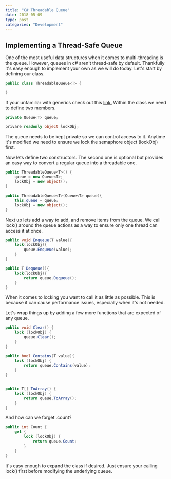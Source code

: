 ```yaml
---
title: "C# Threadable Queue"
date: 2018-05-09
type: post
categories: "Development"
---
```


## Implementing a Thread-Safe Queue

One of the most useful data structures when it comes to multi-threading is the queue. However, queues in c# aren't thread-safe by default. Thankfully it's easy enough to implement your own as we will do today. Let's start by defining our class.

```c#
public class ThreadableQueue<T> {

}
```

If your unfamiliar with generics check out this [link.](https://www.dotnetperls.com/generic) Within the class we need to define two members.

```c#
private Queue<T> queue;

privare readonly object lockObj;
```

The queue needs to be kept private so we can control access to it. Anytime it's modified we need to ensure we lock the semaphore object (lockObj) first.

Now lets define two constructors. The second one is optional but provides an easy way to convert a regular queue into a threadable one.

```c#
public ThreadableQueue<T>() {
    queue = new Queue<T>;
    lockObj = new object();
}

public ThreadableQueue<T>(Queue<T> queue){
    this.queue = queue;
    lockObj = new object();
}
```

Next up lets add a way to add, and remove items from the queue. We call lock() around the queue actions as a way to ensure only one thread can access it at once.

```c#
public void Enqueue(T value){
    lock(lockObj){
        queue.Enqueue(value);
    }
}

public T Dequeue(){
    lock(lockObj){
        return queue.Dequeue();
    }
}
```

When it comes to locking you want to call it as little as possible. This is because it can cause performance issues, especially when it's not needed.

Let's wrap things up by adding a few more functions that are expected of any queue.

```c#
public void Clear() {
    lock (lockObj) {
        queue.Clear();
    }
}

public bool Contains(T value){
    lock (lockObj) {
        return queue.Contains(value);
    }
}


public T[] ToArray() {
    lock (lockObj) {
        return queue.ToArray();
    }
}
```

And how can we forget .count?

```c#
public int Count {
    get {
        lock (lockObj) {
            return queue.Count;
        }
    }
}
```

It's easy enough to expand the class if desired. Just ensure your calling lock() first before modifying the underlying queue.
